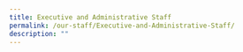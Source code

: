 ```yaml
---
title: Executive and Administrative Staff
permalink: /our-staff/Executive-and-Administrative-Staff/
description: ""
---
```

